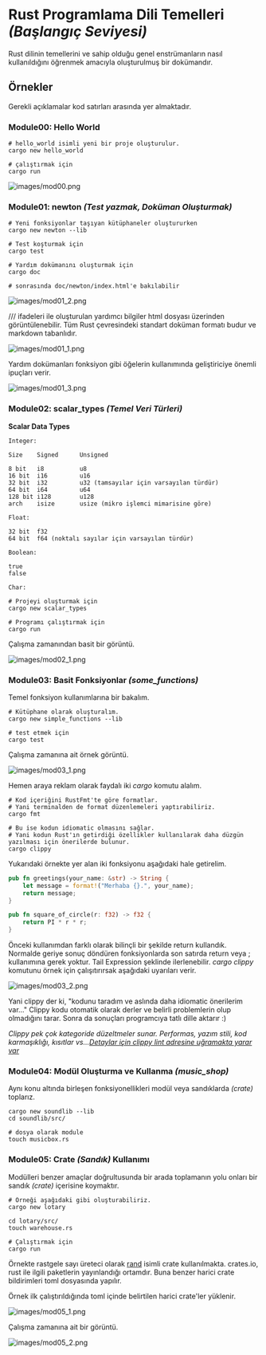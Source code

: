 # Rust Programlama Dili Temelleri _(Başlangıç Seviyesi)_

Rust dilinin temellerini ve sahip olduğu genel enstrümanların nasıl kullanıldığını öğrenmek amacıyla oluşturulmuş bir dokümandır.

## Örnekler

Gerekli açıklamalar kod satırları arasında yer almaktadır.

### Module00: Hello World

```shell
# hello_world isimli yeni bir proje oluşturulur.
cargo new hello_world

# çalıştırmak için
cargo run
```

![images/mod00.png](images/mod00.png)

### Module01: newton _(Test yazmak, Doküman Oluşturmak)_

```shell
# Yeni fonksiyonlar taşıyan kütüphaneler oluştururken 
cargo new newton --lib

# Test koşturmak için
cargo test

# Yardım dokümanını oluşturmak için
cargo doc

# sonrasında doc/newton/index.html'e bakılabilir
```

![images/mod01_2.png](images/mod01_2.png)

/// ifadeleri ile oluşturulan yardımcı bilgiler html dosyası üzerinden görüntülenebilir. Tüm Rust çevresindeki standart doküman formatı budur ve markdown tabanlıdır.

![images/mod01_1.png](images/mod01_1.png)

Yardım dokümanları fonksiyon gibi öğelerin kullanımında geliştiriciye önemli ipuçları verir.

![images/mod01_3.png](images/mod01_3.png)

### Module02: scalar_types _(Temel Veri Türleri)_

__Scalar Data Types__

    Integer:

    Size    Signed      Unsigned

    8 bit   i8          u8
    16 bit  i16         u16
    32 bit  i32         u32 (tamsayılar için varsayılan türdür)
    64 bit  i64         u64
    128 bit i128        u128
    arch    isize       usize (mikro işlemci mimarisine göre)

    Float:

    32 bit  f32
    64 bit  f64 (noktalı sayılar için varsayılan türdür)

    Boolean:

    true
    false

    Char:

```shell
# Projeyi oluşturmak için
cargo new scalar_types

# Programı çalıştırmak için
cargo run
```

Çalışma zamanından basit bir görüntü.

![images/mod02_1.png](images/mod02_1.png)

### Module03: Basit Fonksiyonlar _(some_functions)_

Temel fonksiyon kullanımlarına bir bakalım.

```shell
# Kütüphane olarak oluşturalım.
cargo new simple_functions --lib

# test etmek için
cargo test
```

Çalışma zamanına ait örnek görüntü.

![images/mod03_1.png](images/mod03_1.png)

Hemen araya reklam olarak faydalı iki _cargo_ komutu alalım.

```shell
# Kod içeriğini RustFmt'te göre formatlar.
# Yani terminalden de format düzenlemeleri yaptırabiliriz.
cargo fmt

# Bu ise kodun idiomatic olmasını sağlar.
# Yani kodun Rust'ın getirdiği özellikler kullanılarak daha düzgün yazılması için önerilerde bulunur.
cargo clippy
```

Yukarıdaki örnekte yer alan iki fonksiyonu aşağıdaki hale getirelim.

```rust
pub fn greetings(your_name: &str) -> String {
    let message = format!("Merhaba {}.", your_name);
    return message;
}

pub fn square_of_circle(r: f32) -> f32 {
    return PI * r * r;
}
```

Önceki kullanımdan farklı olarak bilinçli bir şekilde return kullandık. Normalde geriye sonuç döndüren fonksiyonlarda son satırda return veya ; kullanımına gerek yoktur. Tail Expression şeklinde ilerlenebilir. _cargo clippy_ komutunu örnek için çalışıtırırsak aşağıdaki uyarıları verir.

![images/mod03_2.png](images/mod03_2.png)

Yani clippy der ki, "kodunu taradım ve aslında daha idiomatic önerilerim var..." Clippy kodu otomatik olarak derler ve belirli problemlerin olup olmadığını tarar. Sonra da sonuçları programcıya tatlı dille aktarır :)

_Clippy pek çok kategoride düzeltmeler sunar. Performas, yazım stili, kod karmaşıklığı, kısıtlar vs...[Detaylar için clippy lint adresine uğramakta yarar var](https://rust-lang.github.io/rust-clippy/master/)_

### Module04: Modül Oluşturma ve Kullanma _(music_shop)_ 

Aynı konu altında birleşen fonksiyonellikleri modül veya sandıklarda _(crate)_ toplarız.

```shell
cargo new soundlib --lib
cd soundlib/src/

# dosya olarak module
touch musicbox.rs
```

### Module05: Crate _(Sandık)_ Kullanımı

Modülleri benzer amaçlar doğrultusunda bir arada toplamanın yolu onları bir sandık _(crate)_ içerisine koymaktır.

```shell
# Örneği aşağıdaki gibi oluşturabiliriz.
cargo new lotary

cd lotary/src/
touch warehouse.rs

# Çalıştırmak için
cargo run
```

Örnekte rastgele sayı üreteci olarak [rand](https://crates.io/crates/rand) isimli crate kullanılmakta. crates.io, rust ile ilgili paketlerin yayınlandığı ortamdır. Buna benzer harici crate bildirimleri toml dosyasında yapılır.

Örnek ilk çalıştırıldığında toml içinde belirtilen harici crate'ler yüklenir.

![images/mod05_1.png](images/mod05_1.png)

Çalışma zamanına ait bir görüntü.

![images/mod05_2.png](images/mod05_2.png)